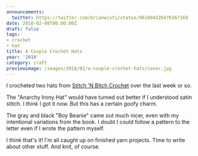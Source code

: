 ```yaml
---
announcements:
  twitter: https://twitter.com/brianwisti/status/961804226476167169
date: 2018-02-08T00:00:00Z
draft: false
tags:
- crochet
- hat
title: A Couple Crochet Hats
year: '2018'
category: craft
previewimage: /images/2018/02/a-couple-crochet-hats/cover.jpg
---
```


I crocheted two hats from [Stitch 'N Bitch Crochet][] over the last week or so.

[Stitch 'N Bitch Crochet]: https://www.goodreads.com/book/show/57512.Stitch_n_Bitch_Crochet
<!-- TEASER_END -->

The "Anarchy Irony Hat" would have turned out better if I understood satin stitch. I think I got it now. But
this has a certain goofy charm.

The gray and black "Boy Beanie" came out much nicer, even with my intentional
variations from the book. I doubt I could follow a pattern to the letter even if I wrote the pattern myself.

I think that's it! I'm all caught up on finished yarn projects. Time to write about other stuff. And knit, of
course.

